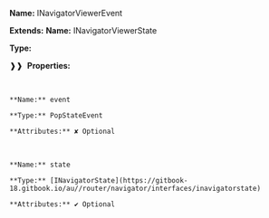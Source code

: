 **Name:** INavigatorViewerEvent

**Extends:** **Name:** INavigatorViewerState

**Type:**

❱❱&nbsp;&nbsp;**Properties:**

&nbsp;&nbsp;&nbsp;&nbsp;&nbsp;
```
**Name:** event

**Type:** PopStateEvent

**Attributes:** ✘ Optional

```

&nbsp;&nbsp;&nbsp;&nbsp;&nbsp;
```
**Name:** state

**Type:** [INavigatorState](https://gitbook-18.gitbook.io/au//router/navigator/interfaces/inavigatorstate)

**Attributes:** ✔ Optional

```


